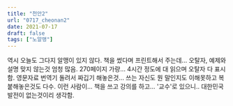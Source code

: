 ```yaml
---
title: "천안2"
url: "0717_cheonan2"
date: 2021-07-17
draft: false
tags: ["노알맹"]
---
```

역시 오늘도 그다지 알맹이 있지 않다. 책을 썼다며 프린트해서 주는데... 오탈자, 예제와 설명 맞지 않는것 엄청 많음. 270페이지 가량... 4시간 정도에 대 읽으며 오탈자 다 표시함. 영문자료 번역기 돌려서 짜깁기 해놓은것... 쓰는 자신도 뭔 말인지도 이해못하고 복붙해놓은것도 다수. 이런 사람이... 책을 쓰고 강의를 하고... '교수'로 있으니.. 대한민국 발전이 없는것이리 생각함.
